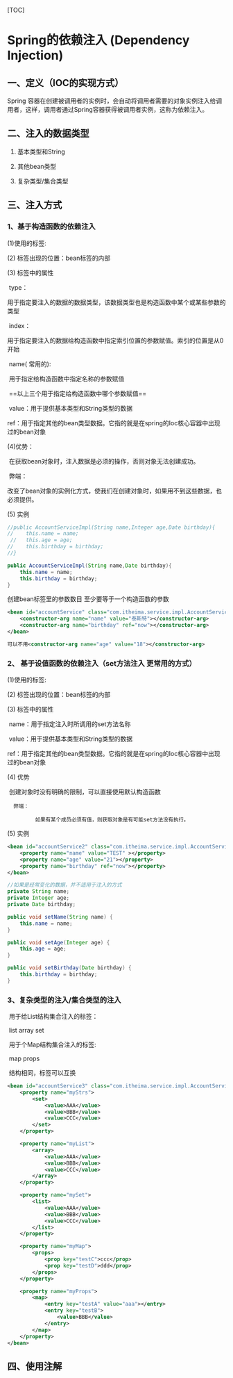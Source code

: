 [TOC]



#  Spring的依赖注入  (Dependency Injection)

## 一、定义（IOC的实现方式）

Spring 容器在创建被调用者的实例时，会自动将调用者需要的对象实例注入给调用者，这样，调用者通过Spring容器获得被调用者实例，这称为依赖注入。



## 二、注入的数据类型

1. 基本类型和String

2. 其他bean类型

3. 复杂类型/集合类型



## 三、注入方式

### 1、基于构造函数的依赖注入

(1)使用的标签:   <constructor-arg>

(2) 标签出现的位置：bean标签的内部

(3) 标签中的属性

​            type：

​					用于指定要注入的数据的数据类型，该数据类型也是构造函数中某个或某些参数的类型

​            index：

​					用于指定要注入的数据给构造函数中指定索引位置的参数赋值。索引的位置是从0开始

​            name( 常用的):

​					用于指定给构造函数中指定名称的参数赋值               

​           ==以上三个用于指定给构造函数中哪个参数赋值==



​            value：用于提供基本类型和String类型的数据

​            ref：用于指定其他的bean类型数据。它指的就是在spring的Ioc核心容器中出现过的bean对象

(4)优势：

​    在获取bean对象时，注入数据是必须的操作，否则对象无法创建成功。

​	弊端：

​    改变了bean对象的实例化方式，使我们在创建对象时，如果用不到这些数据，也必须提供。

(5) 实例

```java
//public AccountServiceImpl(String name,Integer age,Date birthday){
//    this.name = name;
 //   this.age = age;
//    this.birthday = birthday;
//}

public AccountServiceImpl(String name,Date birthday){
    this.name = name;
    this.birthday = birthday;
}	
```

创建bean标签里的参数数目   至少要等于一个构造函数的参数

```xml
<bean id="accountService" class="com.itheima.service.impl.AccountServiceImpl">
    <constructor-arg name="name" value="泰斯特"></constructor-arg>
    <constructor-arg name="birthday" ref="now"></constructor-arg>
</bean>

可以不用<constructor-arg name="age" value="18"></constructor-arg>
```



### 2、 基于设值函数的依赖注入（set方法注入     更常用的方式）

(1)使用的标签:  <property>

(2) 标签出现的位置：bean标签的内部

(3) 标签中的属性

​        name：用于指定注入时所调用的set方法名称

​        value：用于提供基本类型和String类型的数据

​        ref：用于指定其他的bean类型数据。它指的就是在spring的Ioc核心容器中出现过的bean对象

(4)    优势

​      	 	 创建对象时没有明确的限制，可以直接使用默认构造函数

  	  弊端：

   	    	 如果有某个成员必须有值，则获取对象是有可能set方法没有执行。

(5) 实例

```xml
<bean id="accountService2" class="com.itheima.service.impl.AccountServiceImpl2">
    <property name="name" value="TEST" ></property>
    <property name="age" value="21"></property>
    <property name="birthday" ref="now"></property>
</bean>
```

```java
//如果是经常变化的数据，并不适用于注入的方式
private String name;
private Integer age;
private Date birthday;

public void setName(String name) {
    this.name = name;
}

public void setAge(Integer age) {
    this.age = age;
}

public void setBirthday(Date birthday) {
    this.birthday = birthday;
}
```



### 3、复杂类型的注入/集合类型的注入

​    用于给List结构集合注入的标签：

​        list array set

​    用于个Map结构集合注入的标签:

​        map  props

​    结构相同，标签可以互换

```xml
<bean id="accountService3" class="com.itheima.service.impl.AccountServiceImpl3">
    <property name="myStrs">
        <set>
            <value>AAA</value>
            <value>BBB</value>
            <value>CCC</value>
        </set>
    </property>

    <property name="myList">
        <array>
            <value>AAA</value>
            <value>BBB</value>
            <value>CCC</value>
        </array>
    </property>

    <property name="mySet">
        <list>
            <value>AAA</value>
            <value>BBB</value>
            <value>CCC</value>
        </list>
    </property>

    <property name="myMap">
        <props>
            <prop key="testC">ccc</prop>
            <prop key="testD">ddd</prop>
        </props>
    </property>

    <property name="myProps">
        <map>
            <entry key="testA" value="aaa"></entry>
            <entry key="testB">
                <value>BBB</value>
            </entry>
        </map>
    </property>
</bean>
```



## 四、使用注解

